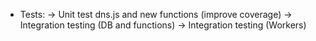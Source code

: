 - Tests:
-> Unit test dns.js and new functions (improve coverage)
-> Integration testing (DB and functions)
-> Integration testing (Workers)
